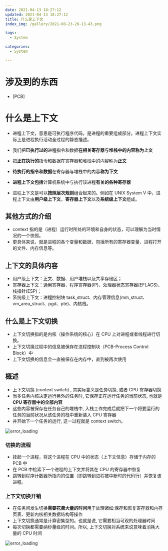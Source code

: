 ```yaml
---
date: 2021-04-13 18:27:12
updated: 2021-04-13 18:27:12
title: 什么是上下文
index_img: /gallery/2021-08-23-20-13-43.png

tags:
  - System

categories:
  - System

---
```


# 涉及到的东西

- [PCB]

# 什么是上下文

- 进程上下文，意思是可执行程序代码，是进程的重要组成部分。进程上下文实际上是进程执行活动全过程的静态描述。

- 我们把**已执行过的**进程指令和数据**在相关寄存器与堆栈中的内容称为上文**
- 把**正在执行的**指令和数据在寄存器和堆栈中的内容称为**正文**
- **待执行的指令和数据**在寄存器与堆栈中的内容**称为下文**
- **进程上下文包括**计算机系统中与执行该进程**有关的各种寄存器**
- 进程上下文是可以**按照层次规则**组合起来的。例如在 UNIX System V 中，进程上下文由**用户级上下文**，**寄存器上下文**以及**系统级上下文**组成。

## 其他方式的介绍

- context 指的是（进程）运行时所处的环境和自身的状态，可以理解为当时情况的一个快照。
- 更具体来说，就是进程的各个变量和数据，包括所有的寄存器变量、进程打开的文件、内存信息等。

## 上下文的具体内容

- 用户级上下文：正文、数据、用户堆栈以及共享存储区；
- 寄存器上下文：通用寄存器、程序寄存器(IP)、处理器状态寄存器(EFLAGS)、栈指针(ESP)；
- 系统级上下文：进程控制块 task_struct、内存管理信息(mm_struct、vm_area_struct、pgd、pte)、内核栈。

## 什么是上下文切换

- 上下文切换指的是内核（操作系统的核心）在 CPU 上对进程或者线程进行切换。
- 上下文切换过程中的信息被保存在进程控制块（PCB-Process Control Block）中
- 上下文切换的信息会一直被保存在内存中，直到被再次使用

## 概述

- 上下文切换 (context switch) , 其实际含义是任务切换, 或者 CPU 寄存器切换
- 当多任务内核决定运行另外的任务时, 它保存正在运行任务的当前状态, 也就是**CPU 寄存器中的全部内容**
- 这些内容被保存在任务自己的堆栈中, 入栈工作完成后就把下一个将要运行的任务的当前状况从该任务的栈中重新装入 CPU 寄存器
- 并开始下一个任务的运行, 这一过程就是 context switch。

![error_loading](/gallery/2021-04-13-18-52-20.png)

### 切换的流程

- 挂起一个进程，将这个进程在 CPU 中的状态（上下文信息）存储于内存的 PCB 中
- 在 PCB 中检索下一个进程的上下文并将其在 CPU 的寄存器中恢复
- 跳转到程序计数器所指向的位置（即跳转到进程被中断时的代码行）并恢复该进程。

### 上下文切换开销

- 在任务间发生切换**需要花费大量的时间**用于处理诸如:保存和恢复寄存器和内存页表、更新内核相关数据结构等操作
- 上下文切换通常是计算密集型的。也就是说, 它需要相当可观的处理器时间
- 每次切换都需要纳秒量级的时间。所以, 上下文切换对系统来说意味着消耗大量的 CPU 时间

![error_loading](/gallery/2021-04-13-18-54-50.png)
